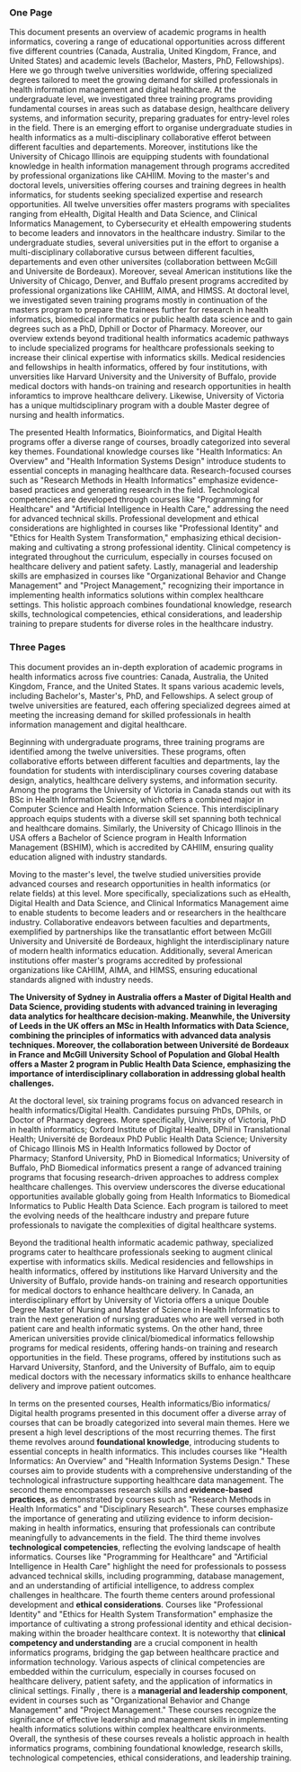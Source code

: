### One Page
This document presents an overview of academic programs in health informatics, covering a range of educational opportunities across different five different countries (Canada, Australia, United Kingdom, France, and United States) and academic levels (Bachelor, Masters, PhD, Fellowships). Here we go through twelve universities worldwide, offering specialized degrees tailored to meet the growing demand for skilled professionals in health information management and digital healthcare. At the undergraduate level, we investigated three training programs providing fundamental courses in areas such as database design, healthcare delivery systems, and information security, preparing graduates for entry-level roles in the field. There is an emerging effort to organise undergraduate studies in health informatics as a multi-disciplinary collaborative efferot between different faculties and departements. Moreover, institutions like the University of Chicago Illinois are equipping students with foundational knowledge in health information management through programs accredited by professional organizations like CAHIIM.  Moving to the master's and doctoral levels, universities offering courses and training degrees in health informatics, for students seeking specialized expertise and research opportunities. All twelve unversities offer masters programs with specialites ranging from eHealth, Digital Health and Data Science, and Clinical Informatics Management, to Cybersecurity et eHealth empowering students to become leaders and innovators in the healthcare industry. Similar to the undergraduate studies, several universities put in the effort to organise a multi-disciplinary collaborative cursus between different faculties, departements and even other universites (collaboration bettween McGill and Universite de Bordeaux). Moreover, seveal American institutions like the University of Chicago, Denver, and Buffalo present programs accredited by professional organizations like CAHIIM, AIMA, and HIMSS. At doctoral level, we investigated seven training programs mostly in continuation of the masters program to prepare the trainees further for research in health informatics, biomedical informatics or public health data science and to gain degrees such as a PhD, Dphill or Doctor of Pharmacy. Moreover, our overview extends beyond traditional health informatics academic pathways to include specialized programs for healthcare professionals seeking to increase their clinical expertise with informatics skills. Medical residencies and fellowships in health informatics, offered by four institutions, with unversities like Harvard University and the University of Buffalo, provide medical doctors with hands-on training and research opportunities in health inforamtics to improve healthcare delivery. Likewise, University of Victoria has a unique multidsciplinary program with a	double Master degree of nursing and health informatics. 

The presented Health Informatics, Bioinformatics, and Digital Health programs offer a diverse range of courses, broadly categorized into several key themes. Foundational knowledge courses like "Health Informatics: An Overview" and "Health Information Systems Design" introduce students to essential concepts in managing healthcare data. Research-focused courses such as "Research Methods in Health Informatics" emphasize evidence-based practices and generating research in the field. Technological competencies are developed through courses like "Programming for Healthcare" and "Artificial Intelligence in Health Care," addressing the need for advanced technical skills. Professional development and ethical considerations are highlighted in courses like "Professional Identity" and "Ethics for Health System Transformation," emphasizing ethical decision-making and cultivating a strong professional identity. Clinical competency is integrated throughout the curriculum, especially in courses focused on healthcare delivery and patient safety. Lastly, managerial and leadership skills are emphasized in courses like "Organizational Behavior and Change Management" and "Project Management," recognizing their importance in implementing health informatics solutions within complex healthcare settings. This holistic approach combines foundational knowledge, research skills, technological competencies, ethical considerations, and leadership training to prepare students for diverse roles in the healthcare industry.


### Three Pages

This document provides an in-depth exploration of academic programs in health informatics across five countries: Canada, Australia, the United Kingdom, France, and the United States. It spans various academic levels, including Bachelor's, Master's, PhD, and Fellowships. A select group of twelve universities are featured, each offering specialized degrees aimed at meeting the increasing demand for skilled professionals in health information management and digital healthcare.

Beginning with undergraduate programs, three training programs are identified among the twelve universities. These programs, often collaborative efforts between different faculties and departments, lay the foundation for students with interdisciplinary courses covering database design, analytics, healthcare delivery systems, and information security. Among the programs the University of Victoria in Canada stands out with its BSc in Health Information Science, which offers a combined major in Computer Science and Health Information Science. This interdisciplinary approach equips students with a diverse skill set spanning both technical and healthcare domains. Similarly, the University of Chicago Illinois in the USA offers a Bachelor of Science program in Health Information Management (BSHIM), which is accredited by CAHIIM, ensuring quality education aligned with industry standards.


Moving to the master's level, the twelve studied universities provide advanced courses and research opportunities in health informatics (or relate fields) at this level. More specifically, specializations such as eHealth, Digital Health and Data Science, and Clinical Informatics Management aime to enable students to become leaders and or researchers in the healthcare industry. Collaborative endeavors between faculties and departments, exemplified by partnerships like the transatlantic effort between McGill University and Université de Bordeaux, highlight the interdisciplinary nature of modern health informatics education. Additionally, several American institutions offer master's programs accredited by professional organizations like CAHIIM, AIMA, and HIMSS, ensuring educational standards aligned with industry needs. 

**The University of Sydney in Australia offers a Master of Digital Health and Data Science, providing students with advanced training in leveraging data analytics for healthcare decision-making. Meanwhile, the University of Leeds in the UK offers an MSc in Health Informatics with Data Science, combining the principles of informatics with advanced data analysis techniques. Moreover, the collaboration between Université de Bordeaux in France and McGill University School of Population and Global Health offers a Master 2 program in Public Health Data Science, emphasizing the importance of interdisciplinary collaboration in addressing global health challenges.**

At the doctoral level, six training programs focus on advanced research in health informatics/Digital Health. Candidates pursuing PhDs, DPhils, or Doctor of Pharmacy degrees. More specifically, University of Victoria, PhD in health informatics; Oxford Institute of Digital Health, DPhil in Translational Health; Université de Bordeaux	PhD Public Health Data Science; University of Chicago Illinois MS in Health Informatics followed by Doctor of Pharmacy; Stanford University, PhD in Biomedical Informatics; University of Buffalo, PhD Biomedical informatics present a range of advanced training programs that focusing research-driven approaches to address complex healthcare challenges. This overview underscores the diverse educational opportunities available globally going from Health Informatics to Biomedical Informatics to Public Health Data Science. Each program is tailored to meet the evolving needs of the healthcare industry and prepare future professionals to navigate the complexities of digital healthcare systems.



Beyond the traditional health informatic academic pathway, specialized programs cater to healthcare professionals seeking to augment clinical expertise with informatics skills. Medical residencies and fellowships in health informatics, offered by institutions like Harvard University and the University of Buffalo, provide hands-on training and research opportunities for medical doctors to enhance healthcare delivery. In Canada, an interdisciplinary effort by University of Victoria offers a unique Double Degree Master of Nursing and Master of Science in Health Informatics to train the next generation of nursing graduates who are well versed in both patient care and health informatic systems. On the other hand, three American universities provide clinical/biomedical informatics fellowship programs for medical residents, offering hands-on training and research opportunities in the field. These programs, offered by institutions such as Harvard University, Stanford, and the University of Buffalo, aim to equip medical doctors with the necessary informatics skills to enhance healthcare delivery and improve patient outcomes.







In terms on the presented courses, Health informatics/Bio informatics/ Digital health programs presented in this document offer a diverse array of courses that can be broadly categorized into several main themes. Here we present a high level descriptions of the most recurring themes. The first theme revolves around **foundational knowledge**, introducing students to essential concepts in health informatics. This includes courses like "Health Informatics: An Overview" and "Health Information Systems Design." These courses aim to provide students with a comprehensive understanding of the technological infrastructure supporting healthcare data management. The second theme encompasses research skills and **evidence-based practices**, as demonstrated by courses such as "Research Methods in Health Informatics" and "Disciplinary Research". These courses emphasize the importance of generating and utilizing evidence to inform decision-making in health informatics, ensuring that professionals can contribute meaningfully to advancements in the field. The third theme involves **technological competencies**, reflecting the evolving landscape of health informatics. Courses like "Programming for Healthcare" and "Artificial Intelligence in Health Care" highlight the need for professionals to possess advanced technical skills, including programming, database management, and an understanding of artificial intelligence, to address complex challenges in healthcare. The fourth theme centers around professional development and **ethical considerations**. Courses like "Professional Identity" and "Ethics for Health System Transformation" emphasize the importance of cultivating a strong professional identity and ethical decision-making within the broader healthcare context. It is noteworthy that **clinical competency and understanding** are a crucial component in health informatics programs, bridging the gap between healthcare practice and information technology. Various aspects of clinical competencies are embedded within the curriculum, especially in courses focused on healthcare delivery, patient safety, and the application of informatics in clinical settings. Finally , there is a **managerial and leadership component**, evident in courses such as "Organizational Behavior and Change Management" and "Project Management." These courses recognize the significance of effective leadership and management skills in implementing health informatics solutions within complex healthcare environments. Overall, the synthesis of these courses reveals a holistic approach in health informatics programs, combining foundational knowledge, research skills, technological competencies, ethical considerations, and leadership training. 
